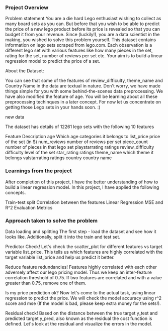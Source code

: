 ### Project Overview

 Problem statement
You are a die hard Lego enthusiast wishing to collect as many board sets as you can. 
But before that you wish to be able to predict the price of a new lego product before its
price is revealed so that you can budget it from your revenue. Since (luckily!), you are
a data scientist in the making, you wished to solve this problem yourself.
This dataset contains information on lego sets scraped from lego.com. Each observation is a different 
lego set with various features like how many pieces in the set, rating for the set, number of reviews 
per set etc. Your aim is to build a linear regression model to predict the price of a set.

About the Dataset:

You can see that some of the features of review_difficulty, theme_name and Country Name in the data are textual in nature. 
Don't worry, we have made things simple for you with some behind-the-scenes data preprocessing. We have also modified the 
feature of age. You will be learning about all these preprocessing techinques in a later concept. For now let us 
concentrate on getting those Lego sets in your hands soon. :)

new data

The dataset has details of 12261 lego sets with the following 10 features

Feature				Description
age					Which age categories it belongs to
list_price			price of the set (in $)
num_reviews			number of reviews per set
piece_count			number of pieces in that lego set
playstarrating		ratings
review_difficulty	difficulty level of the set
star_rating			ratings
theme_name			which theme it belongs
valstarrating		ratings
country	country 	name


### Learnings from the project

 After completion of this project, I have the better understanding of how to build a linear regression model. 
In this project, I have applied the following concepts.

Train-test split
Correlation between the features
Linear Regression
MSE and R^2 Evaluation Metrics



### Approach taken to solve the problem

 Data loading and splitting
The first step - load the dataset and see how it looks like. Additionally, split it into the train and test set.

Predictor Check!
Let's check the scatter_plot for different features vs target variable list_price. This tells us which features are highly 
correlated with the target variable list_price and help us predict it better.

Reduce feature redundancies!
Features highly correlated with each other adversely affect our lego pricing model. Thus we keep an inter-feature correlation 
threshold of 0.75. If two features are correlated and with a value greater than 0.75, remove one of them.

Is my price prediction ok?
Now let's come to the actual task, using linear regression to predict the price. We will check the model accuracy using 
r^2 score and mse (If the model is bad, please keep extra money for the sets!).

Residual check!
Based on the distance between the true target y_test and predicted target y_pred, also known as the residual the cost function is 
defined. Let's look at the residual and visualize the errors in the model.






